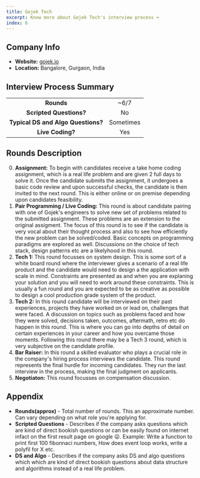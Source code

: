 ```yaml
---
title: Gojek Tech
excerpt: Know more about Gojek Tech's interview process ➡️
index: 6
---
```

## Company Info
- **Website:** [gojek.io](https://gojek.io/)
- **Location:** Bangalore, Gurgaon, India

## Interview Process Summary
|                                    |              |
| :--------------------------------: | :-----------:|
|             **Rounds**             |  ~6/7        |
|      **Scripted Questions?**       |  No          |
| **Typical DS and Algo Questions?** |  Sometimes   |
|          **Live Coding?**          |  Yes         |

## Rounds Description
0. **Assignment:** To begin with candidates receive a take home coding assignment, which is a real life problem and are given 2 full days to solve it. Once the candidate submits the assignment, it undergoes a basic code review and upon successful checks, the candidate is then invited to the next round. This is either online or on premise depending upon candidates feasibility.
1. **Pair Programming / Live Coding:** This round is about candidate pairing with one of Gojek's engineers to solve new set of problems related to the submitted assignment. These problems are an extension to the original assigment. The focus of this round is to see if the candidate is very vocal about their thought process and also to see how efficiently the new problem can be solved/coded. Basic concepts on programming paradigms are explored as well. Discussions on the choice of tech stack, design patterns etc are a likelyhood in this round.
2. **Tech 1:** This round focusses on system design. This is some sort of a white board round where the interviewer gives a scenario of a real life product and the candidate would need to design a the application with scale in mind. Constraints are presented as and when you are explaning your solution and you will need to work around these constraints. This is usually a fun round and you are expected to be as creative as possible to design a cool production grade system of the product.
3. **Tech 2:** In this round candidate will be interviewed on their past experiences, projects they have worked on or lead on, challenges that were faced. A discussion on topics such as problems faced and how they were solved, decisions taken, outcomes, aftermath, retro etc do happen in this round. This is where you can go into depths of detail on certain experiences in your career and how you overcame those moments. Following this round there may be a Tech 3 round, which is very subjective on the candidate profile.
4. **Bar Raiser:** In this round a skilled evaluator who plays a crucial role in the company's hiring process interviews the candidate. This round represents the final hurdle for incoming candidates. They run the last interview in the process, making the final judgment on applicants.
5. **Negotiaton:** This round focusses on compensation discussion.

## Appendix
- **Rounds(approx)** - Total number of rounds. This an approximate number. Can vary depending on what role you're applying for.
- **Scripted Questions** - Describes if the company asks questions which are kind of direct bookish questions or can be easily found on internet infact on the first result page on google 😛. Example: Write a function to print first 100 fibonnaci numbers, How does event loop works, write a polyfil for X etc.
- **DS and Algo** - Describes if the company asks DS and algo questions which which are kind of direct bookish questions about data structure and algorithms instead of a real life problem.